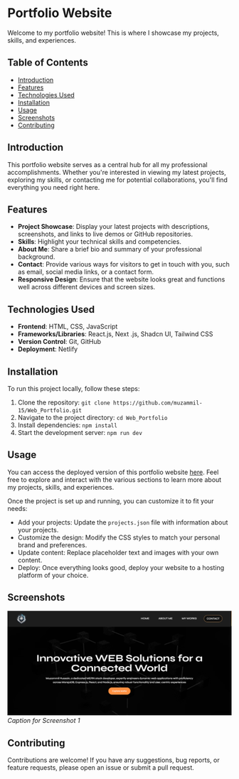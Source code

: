 # Portfolio Website

Welcome to my portfolio website! This is where I showcase my projects, skills, and experiences. 

## Table of Contents

- [Introduction](#introduction)
- [Features](#features)
- [Technologies Used](#technologies-used)
- [Installation](#installation)
- [Usage](#usage)
- [Screenshots](#screenshots)
- [Contributing](#contributing)

## Introduction

This portfolio website serves as a central hub for all my professional accomplishments. Whether you're interested in viewing my latest projects, exploring my skills, or contacting me for potential collaborations, you'll find everything you need right here.

## Features

- **Project Showcase**: Display your latest projects with descriptions, screenshots, and links to live demos or GitHub repositories.
- **Skills**: Highlight your technical skills and competencies.
- **About Me**: Share a brief bio and summary of your professional background.
- **Contact**: Provide various ways for visitors to get in touch with you, such as email, social media links, or a contact form.
- **Responsive Design**: Ensure that the website looks great and functions well across different devices and screen sizes.

## Technologies Used

- **Frontend**: HTML, CSS, JavaScript
- **Frameworks/Libraries**: React.js, Next .js, Shadcn UI, Tailwind CSS
- **Version Control**: Git, GitHub
- **Deployment**: Netlify

## Installation

To run this project locally, follow these steps:

1. Clone the repository: `git clone https://github.com/muzammil-15/Web_Portfolio.git`
2. Navigate to the project directory: `cd Web_Portfolio`
3. Install dependencies: `npm install`
4. Start the development server: `npm run dev`

## Usage

You can access the deployed version of this portfolio website [here](https://muzammil-dev.netlify.app/). Feel free to explore and interact with the various sections to learn more about my projects, skills, and experiences.

Once the project is set up and running, you can customize it to fit your needs:

- Add your projects: Update the `projects.json` file with information about your projects.
- Customize the design: Modify the CSS styles to match your personal brand and preferences.
- Update content: Replace placeholder text and images with your own content.
- Deploy: Once everything looks good, deploy your website to a hosting platform of your choice.


## Screenshots

![Screenshot 1](./public/assets/readme.PNG)
*Caption for Screenshot 1*



## Contributing

Contributions are welcome! If you have any suggestions, bug reports, or feature requests, please open an issue or submit a pull request.

<!-- ## License

This project is licensed under the [MIT License](LICENSE). -->